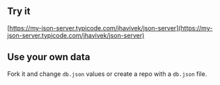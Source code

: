 ## Try it

[https://my-json-server.typicode.com/jhavivek/json-server](https://my-json-server.typicode.com/jhavivek/json-server)

## Use your own data

Fork it and change `db.json` values or create a repo with a `db.json` file.
